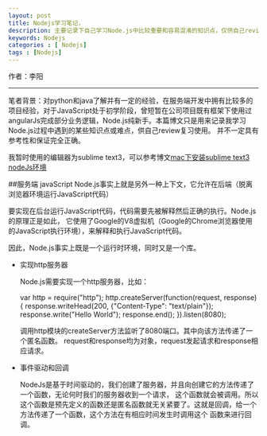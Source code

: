 ```yaml
---
layout: post
title: Nodejs学习笔记，
description: 主要记录下自己学习Node.js中比较重要和容易混淆的知识点，仅供自己review复习使用
keywords: Nodejs
categories : [ Nodejs]
tags : [Nodejs]
---
```


作者：李阳

-------------------
笔者背景：对python和java了解并有一定的经验，在服务端开发中拥有比较多的项目经验，对于JavaScript处于初学阶段，曾短暂在公司项目既有框架下使用过
angularJs完成部分业务逻辑，Node.js纯新手。本篇博文只是用来记录我学习Node.js过程中遇到的某些知识点或难点，供自己review复习使用。
并不一定具有参考性和保证完全正确。

我暂时使用的编辑器为sublime text3，可以参考博文[mac下安装sublime text3 nodeJs环境](http://blog.csdn.net/phil_young/article/details/50950206)

##服务端 javaScript
Node.js事实上就是另外一种上下文，它允许在后端（脱离浏览器环境运行JavaScript代码）

要实现在后台运行JavaScript代码，代码需要先被解释然后正确的执行。Node.js的原理正是如此，
它使用了Google的V8虚拟机（Google的Chrome浏览器使用的JavaScript执行环境），来解释和执行JavaScript代码。

因此，Node.js事实上既是一个运行时环境，同时又是一个库。

- 实现http服务器

  Node.js需要实现一个http服务器，比如：

	var http = require("http");
	http.createServer(function(request, response) {
	response.writeHead(200, {"Content-Type": "text/plain"});
    response.write("Hello World");
    response.end();
    }).listen(8080);

  调用http模块的createServer方法监听了8080端口。其中向该方法传递了一个匿名函数。
  request和response均为对象，request发起请求和response相应请求。

- 事件驱动和回调
  
  NodeJs是基于时间驱动的，我们创建了服务器，并且向创建它的方法传递了一个函数，无论何时我们的服务器收到一个请求，
  这个函数就会被调用。所以这个函数是预先定义的函数还是匿名函数就无关紧要了。这就是回调，给一个方法传递了一个函数，这个方法在有相应时间发生时调用这个
  函数来进行回调。
  
  
